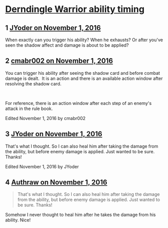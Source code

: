 # [Derndingle Warrior ability timing](https://community.fantasyflightgames.com/topic/233804-derndingle-warrior-ability-timing/)

## 1 [JYoder on November 1, 2016](https://community.fantasyflightgames.com/topic/233804-derndingle-warrior-ability-timing/?do=findComment&comment=2483588)

When exactly can you trigger his ability? When he exhausts? Or after you've seen the shadow affect and damage is about to be applied?

## 2 [cmabr002 on November 1, 2016](https://community.fantasyflightgames.com/topic/233804-derndingle-warrior-ability-timing/?do=findComment&comment=2483599)

You can trigger his ability after seeing the shadow card and before combat damage is dealt.  It is an action and there is an available action window after resolving the shadow card. 

 

For reference, there is an action window after each step of an enemy's attack in the rule book.

Edited November 1, 2016 by cmabr002

## 3 [JYoder on November 1, 2016](https://community.fantasyflightgames.com/topic/233804-derndingle-warrior-ability-timing/?do=findComment&comment=2483651)

That's what I thought. So I can also heal him after taking the damage from the ability, but before enemy damage is applied. Just wanted to be sure. Thanks!

Edited November 1, 2016 by JYoder

## 4 [Authraw on November 1, 2016](https://community.fantasyflightgames.com/topic/233804-derndingle-warrior-ability-timing/?do=findComment&comment=2483726)

> That's what I thought. So I can also heal him after taking the damage from the ability, but before enemy damage is applied. Just wanted to be sure. Thanks!

Somehow I never thought to heal him after he takes the damage from his ability. Nice!


